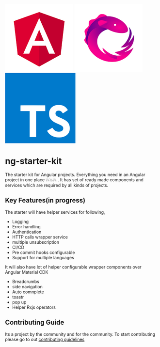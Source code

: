 ![angular-logo](https://github.com/Abjayon-Consultancy-Pvt-Ltd/ng-starter-kit/blob/master/src/assets/angular-logo.png) ![rxjs-logo](https://github.com/Abjayon-Consultancy-Pvt-Ltd/ng-starter-kit/blob/master/src/assets/rxjs-logo.png) ![ts-logo](https://github.com/Abjayon-Consultancy-Pvt-Ltd/ng-starter-kit/blob/master/src/assets/ts-logo.png)

# ng-starter-kit
The starter kit for Angular projects. Everything you need in an Angular project in one place :boom::boom::boom: . It has  set of ready made components and services which are required by all kinds of projects.

## Key Features(in progress)

The starter will have helper services for following,

* Logging
* Error handling
* Authentication
* HTTP calls wrapper service
* multiple unsubscription
* CI/CD
* Pre commit hooks configurable
* Support for multiple languages

It will also have lot of helper configurable wrapper components  over Angular Material CDK

* Breadcrumbs
* side navigation
* Auto comnplete
* toastr
* pop up
* Helper Rxjs operators

## Contributing Guide

Its a project by the community and for the community. To start contributing please go to out [contributing guidelines](./CONTRIBUTING.md)

